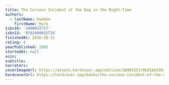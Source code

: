 ```yaml
---
title: The Curious Incident of the Dog in the Night-Time
authors:
  - lastName: Haddon
    firstName: Mark
isbn10: '1400032717'
isbn13: '9781400032716'
finishedAt: 2016-10-31
rating: 4
yearPublished: 2003
startedAt: null
asin:
subtitle:
narrators:
coverImageUrl: https://assets.hardcover.app/edition/30405357/0bd1b8190abb12028ce230eff4d1a2f2538b6a07.jpeg
hardcoverUrl: https://hardcover.app/books/the-curious-incident-of-the-dog-in-the-night-time/editions/15272454
---
```

